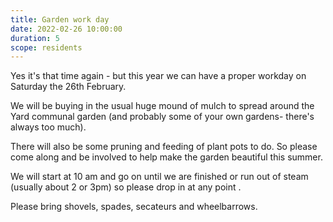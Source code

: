 ```yaml
---
title: Garden work day
date: 2022-02-26 10:00:00
duration: 5
scope: residents
---
```


Yes it's that time again - but this year we can have a proper workday on Saturday the 26th February.

We will be buying in the usual huge mound of mulch to spread around the Yard communal garden (and probably some of your own gardens- there's always too much).

There will also be some pruning and feeding of plant pots to do. So please come along and be involved to help make the garden beautiful this summer.

We will start at 10 am and go on until we are finished or run out of steam (usually about 2 or 3pm) so  please drop in at any point .

Please bring shovels, spades, secateurs and wheelbarrows.